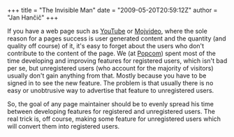 +++
title = "The Invisible Man"
date = "2009-05-20T20:59:12Z"
author = "Jan Hančič"
+++

If you have a web page such as [YouTube](http://youtube.com) or [Mojvideo](http://www.mojvideo.com "Slovenska video skupnost"), where the sole reason for a pages success is user generated content and the quantity (and quality off course) of it, it's easy to forget about the users who don't contribute to the content of the page. We (at [Popcom](http://www.popcom.si "Spletni mediji")) spent most of the time developing and improving features for registered users, which isn't bad per se, but unregistered users (who account for the majority of visitors) usually don't gain anything from that. Mostly because you have to be signed in to see the new feature. The problem is that usually there is no easy or unobtrusive way to advertise that feature to unregistered users.

So, the goal of any page maintainer should be to evenly spread his time between developing features for registered and unregistered users. The real trick is, off course, making some feature for unregistered users which will convert them into registered users.
